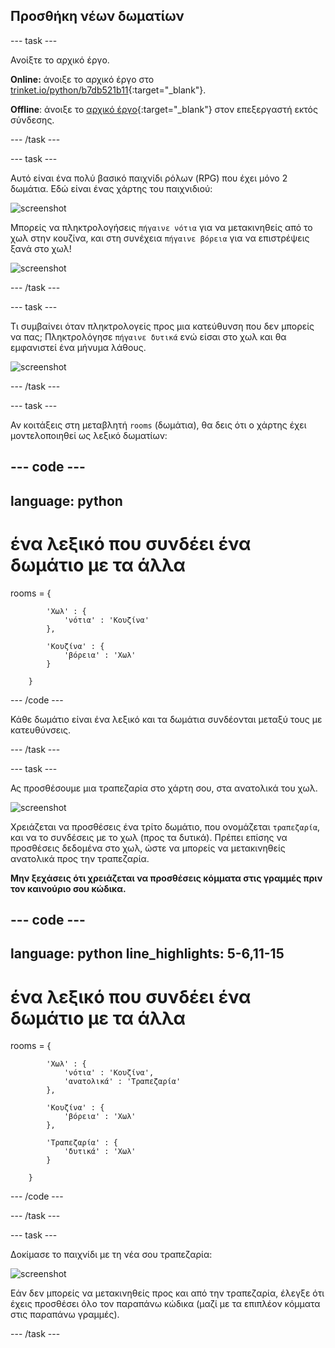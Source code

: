 ## Προσθήκη νέων δωματίων

--- task ---

Ανοίξτε το αρχικό έργο.

**Online:** άνοιξε το αρχικό έργο στο [trinket.io/python/b7db521b11](https://trinket.io/python/b7db521b11){:target="_blank"}.

**Offline**: άνοιξε το [αρχικό έργο](https://rpf.io/p/el-GR/rpg-go){:target="_blank"} στον επεξεργαστή εκτός σύνδεσης.

--- /task ---

--- task ---

Αυτό είναι ένα πολύ βασικό παιχνίδι ρόλων (RPG) που έχει μόνο 2 δωμάτια. Εδώ είναι ένας χάρτης του παιχνιδιού:

![screenshot](images/rpg-map1.png)

Μπορείς να πληκτρολογήσεις `πήγαινε νότια` για να μετακινηθείς από το χωλ στην κουζίνα, και στη συνέχεια `πήγαινε βόρεια` για να επιστρέψεις ξανά στο χωλ!

![screenshot](images/rpg-controls.png)

--- /task ---

--- task ---

Τι συμβαίνει όταν πληκτρολογείς προς μια κατεύθυνση που δεν μπορείς να πας; Πληκτρολόγησε `πήγαινε δυτικά` ενώ είσαι στο χωλ και θα εμφανιστεί ένα μήνυμα λάθους.

![screenshot](images/rpg-error.png)

--- /task ---

--- task ---

Αν κοιτάξεις στη μεταβλητή `rooms` (δωμάτια), θα δεις ότι ο χάρτης έχει μοντελοποιηθεί ως λεξικό δωματίων:

--- code ---
---
language: python
---
# ένα λεξικό που συνδέει ένα δωμάτιο με τα άλλα
rooms = {

            'Χωλ' : {
                'νότια' : 'Κουζίνα'
            },
    
            'Κουζίνα' : {
                'βόρεια' : 'Χωλ'
            }
    
        }
--- /code ---

Κάθε δωμάτιο είναι ένα λεξικό και τα δωμάτια συνδέονται μεταξύ τους με κατευθύνσεις.

--- /task ---

--- task ---

Ας προσθέσουμε μια τραπεζαρία στο χάρτη σου, στα ανατολικά του χωλ.

![screenshot](images/rpg-dining.png)

Χρειάζεται να προσθέσεις ένα τρίτο δωμάτιο, που ονομάζεται `τραπεζαρία`, και να το συνδέσεις με το χωλ (προς τα δυτικά). Πρέπει επίσης να προσθέσεις δεδομένα στο χωλ, ώστε να μπορείς να μετακινηθείς ανατολικά προς την τραπεζαρία.

**Μην ξεχάσεις ότι χρειάζεται να προσθέσεις κόμματα στις γραμμές πριν τον καινούριο σου κώδικα.**

--- code ---
---
language: python
line_highlights: 5-6,11-15
---
# ένα λεξικό που συνδέει ένα δωμάτιο με τα άλλα
rooms = {

            'Χωλ' : {
                'νότια' : 'Κουζίνα',
                'ανατολικά' : 'Τραπεζαρία'
            },
    
            'Κουζίνα' : {
                'βόρεια' : 'Χωλ'
            },
    
            'Τραπεζαρία' : {
                'δυτικά' : 'Χωλ'
            }
    
        }
--- /code ---

--- /task ---

--- task ---

Δοκίμασε το παιχνίδι με τη νέα σου τραπεζαρία:

![screenshot](images/rpg-dining-test.png)

Εάν δεν μπορείς να μετακινηθείς προς και από την τραπεζαρία, έλεγξε ότι έχεις προσθέσει όλο τον παραπάνω κώδικα (μαζί με τα επιπλέον κόμματα στις παραπάνω γραμμές).

--- /task ---

